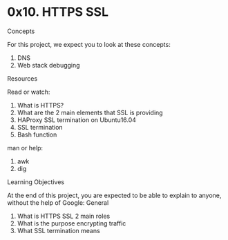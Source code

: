 # 0x10. HTTPS SSL

Concepts

For this project, we expect you to look at these concepts:

1. DNS
2. Web stack debugging

Resources

Read or watch:

1. What is HTTPS?
2. What are the 2 main elements that SSL is providing
3. HAProxy SSL termination on Ubuntu16.04
4. SSL termination
5. Bash function

man or help:

1. awk
2. dig

Learning Objectives

At the end of this project, you are expected to be able to explain to anyone, without the help of Google:
General

1. What is HTTPS SSL 2 main roles
2. What is the purpose encrypting traffic
3. What SSL termination means
